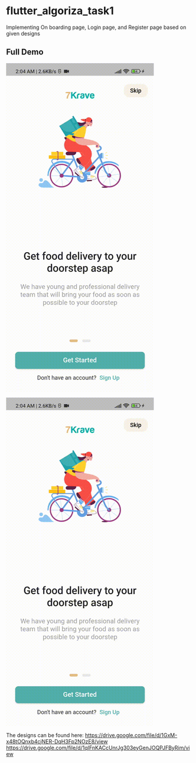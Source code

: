 # flutter_algoriza_task1

Implementing On boarding page, Login page, and Register page based on given designs

## Full Demo
![Full Demo](https://github.com/alieldab3/flutter_algoriza_task1/blob/main/demo.gif)

[![Demo CountPages alpha](https://github.com/alieldab3/flutter_algoriza_task1/blob/main/demo.gif)](https://www.youtube.com/watch?v=ek1j272iAmc)



The designs can be found here:
https://drive.google.com/file/d/1GxM-x48tOQnxb4cjNER-DqH3Fp2NOzE8/view
https://drive.google.com/file/d/1qIFnKACcUnrJg303eyGenJOQPJFByRim/view
